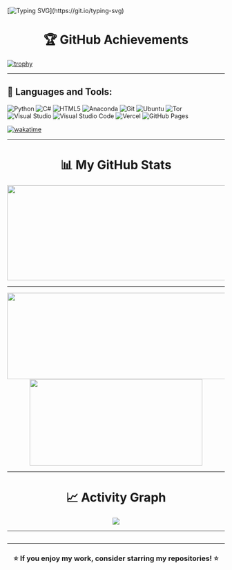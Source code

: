 [![Typing SVG](https://readme-typing-svg.herokuapp.com?font=Fira+Code&weight=600&size=20&pause=1000&color=F7B93E&center=true&vCenter=true&width=435&lines=Hey+there!+I'm+Daniel.;Welcome+to+my+GitHub!;I+love+coding+and+solving+problems.)](https://git.io/typing-svg)

<div align="center">
  <h1>🏆 GitHub Achievements</h1>
</div>

[![trophy](https://github-profile-trophy.vercel.app/?username=DanielOrourke02&theme=dracula)](https://github.com/ryo-ma/github-profile-trophy)

---

## 🚀 Languages and Tools:

![Python](https://img.shields.io/badge/python-3670A0?style=for-the-badge&logo=python&logoColor=ffdd54)
![C#](https://img.shields.io/badge/C%23-239120.svg?style=for-the-badge&logo=c-sharp&logoColor=white)
![HTML5](https://img.shields.io/badge/html5-%23E34F26.svg?style=for-the-badge&logo=html5&logoColor=white)
![Anaconda](https://img.shields.io/badge/Anaconda-%2344A833.svg?style=for-the-badge&logo=anaconda&logoColor=white)
![Git](https://img.shields.io/badge/GIT-E44C30?style=for-the-badge&logo=git&logoColor=white)
![Ubuntu](https://img.shields.io/badge/Ubuntu-E95420?style=for-the-badge&logo=ubuntu&logoColor=white)
![Tor](https://img.shields.io/badge/Tor-7D4698?style=for-the-badge&logo=Tor-Browser&logoColor=white)
![Visual Studio](https://img.shields.io/badge/Visual%20Studio-5C2D91.svg?style=for-the-badge&logo=visual-studio&logoColor=white)
![Visual Studio Code](https://img.shields.io/badge/Visual%20Studio%20Code-0078d7.svg?style=for-the-badge&logo=visual-studio-code&logoColor=white)
![Vercel](https://img.shields.io/badge/vercel-%23000000.svg?style=for-the-badge&logo=vercel&logoColor=white)
![GitHub Pages](https://img.shields.io/badge/github%20pages-121013?style=for-the-badge&logo=github&logoColor=white)

[![wakatime](https://wakatime.com/badge/user/61c0b7dc-025f-410d-a584-b3bb9ce0db9f.svg)](https://wakatime.com/@61c0b7dc-025f-410d-a584-b3bb9ce0db9f)

---

<div align="center">
  <h1>📊 My GitHub Stats</h1>
</div>

<p align="center">
  <img width="800" height="220" src="https://streak-stats.demolab.com?user=DanielOrourke02&theme=highcontrast&hide_border=true&border_radius=5&card_width=800">
</p>

---

<p align="center">
  <img width="600" height="200" src="https://github-readme-stats.vercel.app/api?username=DanielOrourke02&show_icons=true&theme=vision-friendly-dark">
  <img width="400" height="200" src="https://github-readme-stats.vercel.app/api/top-langs/?username=DanielOrourke02&size_weight=0.0005&count_weight=0.3&layout=compact&theme=vision-friendly-dark">
</p>

---

<div align="center">
  <h1>📈 Activity Graph</h1>
  <img src="https://github-readme-activity-graph.vercel.app/graph?username=DanielOrourke02&theme=github">
</div>

---

<div id="header" align="center">
  <img src="https://komarev.com/ghpvc/?username=DanielOrourke02&style=for-the-badge&color=orange" alt=""/>
</div>

---

<div align="center">
  <h3>⭐ If you enjoy my work, consider starring my repositories! ⭐</h3>
</div>
